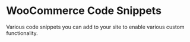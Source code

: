 # WooCommerce Code Snippets

Various code snippets you can add to your site to enable various custom functionality.
